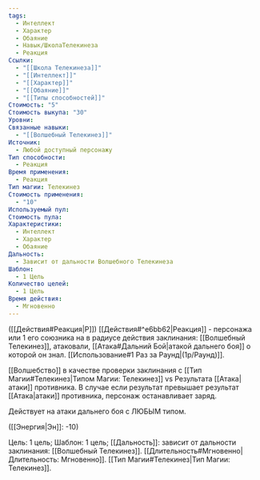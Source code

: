 ```yaml
---
tags:
  - Интеллект
  - Характер
  - Обаяние
  - Навык/ШколаТелекинеза
  - Реакция
Ссылки:
  - "[[Школа Телекинеза]]"
  - "[[Интеллект]]"
  - "[[Характер]]"
  - "[[Обаяние]]"
  - "[[Типы способностей]]"
Стоимость: "5"
Стоимость выкупа: "30"
Уровни: 
Связанные навыки:
  - "[[Волшебный Телекинез]]"
Источник:
  - Любой доступный персонажу
Тип способности:
  - Реакция
Время применения:
  - Реакция
Тип магии: Телекинез
Стоимость применения:
  - "10"
Используемый пул: 
Стоимость пула: 
Характеристики:
  - Интеллект
  - Характер
  - Обаяние
Дальность:
  - Зависит от дальности Волшебного Телекинеза
Шаблон:
  - 1 Цель
Количество целей:
  - 1 Цель
Время действия:
  - Мгновенно
---
```

([[Действия#Реакция|Р]]) [[Действия#^e6bb62|Реакция]] - персонажа или 1 его союзника на в радиусе действия заклинания: [[Волшебный Телекинез]], атаковали, [[Атака#Дальний Бой|атакой дальнего боя]] о которой он знал. [[Использование#1 Раз за Раунд|(1р/Раунд)]]. 

[[Волшебство]] в качестве проверки заклинания с [[Тип Магии#Телекинез|Типом Магии: Телекинез]] vs Результата [[Атака|атаки]] противника.  В случае если результат превышает результат [[Атака|атаки]] противника, персонаж останавливает заряд.

Действует на атаки дальнего боя с ЛЮБЫМ типом. 

([[Энергия|Эн]]: -10)

Цель: 1 цель; Шаблон: 1 цель; [[Дальность]]: зависит от дальности заклинания: [[Волшебный Телекинез]]. [[Длительность#Мгновенно|Длительность: Мгновенно]]. [[Тип Магии#Телекинез|Тип Магии: Телекинез]].